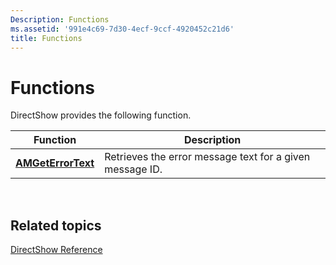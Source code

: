 ```yaml
---
Description: Functions
ms.assetid: '991e4c69-7d30-4ecf-9ccf-4920452c21d6'
title: Functions
---
```


# Functions

DirectShow provides the following function.



| Function                                 | Description                                              |
|------------------------------------------|----------------------------------------------------------|
| [**AMGetErrorText**](amgeterrortext.md) | Retrieves the error message text for a given message ID. |



 

## Related topics

<dl> <dt>

[DirectShow Reference](directshow-reference.md)
</dt> </dl>

 

 



